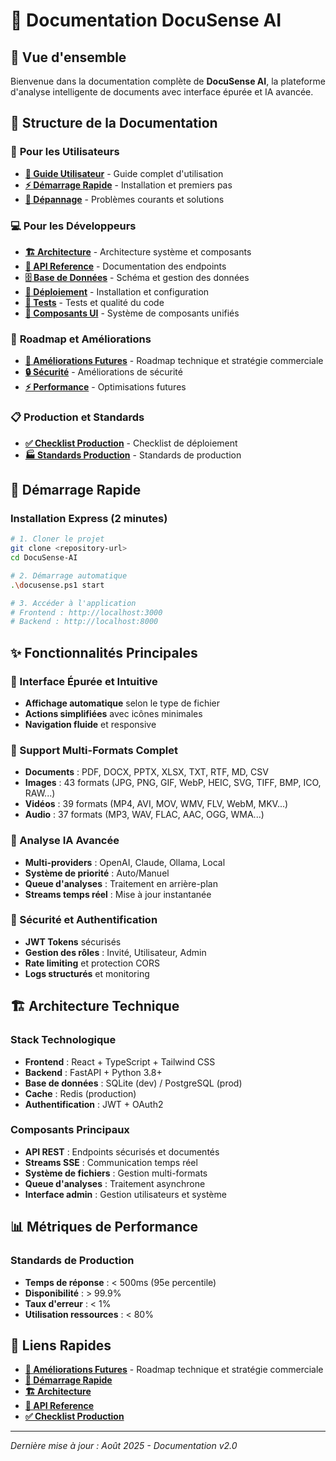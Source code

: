 # 📖 Documentation DocuSense AI

## 🎯 Vue d'ensemble

Bienvenue dans la documentation complète de **DocuSense AI**, la plateforme d'analyse intelligente de documents avec interface épurée et IA avancée.

## 📁 Structure de la Documentation

### 👥 **Pour les Utilisateurs**
- **[🚀 Guide Utilisateur](users/GUIDE_UTILISATEUR.md)** - Guide complet d'utilisation
- **[⚡ Démarrage Rapide](users/DEMARRAGE_RAPIDE.md)** - Installation et premiers pas
- **[🐛 Dépannage](users/DEPANNAGE.md)** - Problèmes courants et solutions

### 💻 **Pour les Développeurs**
- **[🏗️ Architecture](developers/ARCHITECTURE.md)** - Architecture système et composants
- **[🔌 API Reference](developers/API_REFERENCE.md)** - Documentation des endpoints
- **[🗄️ Base de Données](developers/BASE_DONNEES.md)** - Schéma et gestion des données
- **[🚀 Déploiement](developers/DEPLOIEMENT.md)** - Installation et configuration
- **[🧪 Tests](developers/TESTS.md)** - Tests et qualité du code
- **[🎨 Composants UI](developers/UI_COMPONENTS.md)** - Système de composants unifiés

### 🔮 **Roadmap et Améliorations**
- **[🚀 Améliorations Futures](roadmap/AMELIORATIONS_FUTURES.md)** - Roadmap technique et stratégie commerciale
- **[🔒 Sécurité](roadmap/SECURITE.md)** - Améliorations de sécurité
- **[⚡ Performance](roadmap/PERFORMANCE.md)** - Optimisations futures

### 📋 **Production et Standards**
- **[✅ Checklist Production](production/CHECKLIST.md)** - Checklist de déploiement
- **[🏭 Standards Production](production/STANDARDS.md)** - Standards de production

## 🚀 Démarrage Rapide

### Installation Express (2 minutes)
```bash
# 1. Cloner le projet
git clone <repository-url>
cd DocuSense-AI

# 2. Démarrage automatique
.\docusense.ps1 start

# 3. Accéder à l'application
# Frontend : http://localhost:3000
# Backend : http://localhost:8000
```

## ✨ Fonctionnalités Principales

### 🎯 Interface Épurée et Intuitive
- **Affichage automatique** selon le type de fichier
- **Actions simplifiées** avec icônes minimales
- **Navigation fluide** et responsive

### 📁 Support Multi-Formats Complet
- **Documents** : PDF, DOCX, PPTX, XLSX, TXT, RTF, MD, CSV
- **Images** : 43 formats (JPG, PNG, GIF, WebP, HEIC, SVG, TIFF, BMP, ICO, RAW...)
- **Vidéos** : 39 formats (MP4, AVI, MOV, WMV, FLV, WebM, MKV...)
- **Audio** : 37 formats (MP3, WAV, FLAC, AAC, OGG, WMA...)

### 🤖 Analyse IA Avancée
- **Multi-providers** : OpenAI, Claude, Ollama, Local
- **Système de priorité** : Auto/Manuel
- **Queue d'analyses** : Traitement en arrière-plan
- **Streams temps réel** : Mise à jour instantanée

### 🔐 Sécurité et Authentification
- **JWT Tokens** sécurisés
- **Gestion des rôles** : Invité, Utilisateur, Admin
- **Rate limiting** et protection CORS
- **Logs structurés** et monitoring

## 🏗️ Architecture Technique

### Stack Technologique
- **Frontend** : React + TypeScript + Tailwind CSS
- **Backend** : FastAPI + Python 3.8+
- **Base de données** : SQLite (dev) / PostgreSQL (prod)
- **Cache** : Redis (production)
- **Authentification** : JWT + OAuth2

### Composants Principaux
- **API REST** : Endpoints sécurisés et documentés
- **Streams SSE** : Communication temps réel
- **Système de fichiers** : Gestion multi-formats
- **Queue d'analyses** : Traitement asynchrone
- **Interface admin** : Gestion utilisateurs et système

## 📊 Métriques de Performance

### Standards de Production
- **Temps de réponse** : < 500ms (95e percentile)
- **Disponibilité** : > 99.9%
- **Taux d'erreur** : < 1%
- **Utilisation ressources** : < 80%

## 🔗 Liens Rapides

- **[🚀 Améliorations Futures](roadmap/AMELIORATIONS_FUTURES.md)** - Roadmap technique et stratégie commerciale
- **[🚀 Démarrage Rapide](users/DEMARRAGE_RAPIDE.md)**
- **[🏗️ Architecture](developers/ARCHITECTURE.md)**
- **[🔌 API Reference](developers/API_REFERENCE.md)**
- **[✅ Checklist Production](production/CHECKLIST.md)**

---

*Dernière mise à jour : Août 2025 - Documentation v2.0* 